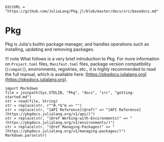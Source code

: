 ```@meta
EditURL = "https://github.com/JuliaLang/Pkg.jl/blob/master/docs/src/basedocs.md"
```

# Pkg

Pkg is Julia's builtin package manager, and handles operations
such as installing, updating and removing packages.

!!! note
    What follows is a very brief introduction to Pkg. For more
    information on `Project.toml` files, `Manifest.toml` files, package
    version compatibility (`[compat]`), environments, registries, etc.,
    it is highly recommended to read the full manual, which is available here:
    [https://pkgdocs.julialang.org](https://pkgdocs.julialang.org).

```@eval
import Markdown
file = joinpath(Sys.STDLIB, "Pkg", "docs", "src", "getting-started.md")
str = read(file, String)
str = replace(str, r"^#.*$"m => "")
str = replace(str, "[API Reference](@ref)" => "[API Reference](https://pkgdocs.julialang.org/v1/api/)")
str = replace(str, "(@ref Working-with-Environments)" => "(https://pkgdocs.julialang.org/v1/environments/)")
str = replace(str, "(@ref Managing-Packages)" => "(https://pkgdocs.julialang.org/v1/managing-packages/)")
Markdown.parse(str)
```
